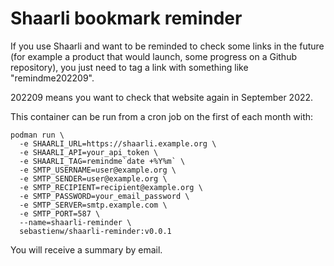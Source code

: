 # Shaarli bookmark reminder

If you use Shaarli and want to be reminded to check some links in the future (for example a product that would launch, some progress on a Github repository), you just need to tag a link with something like "remindme202209".

202209 means you want to check that website again in September 2022.

This container can be run from a cron job on the first of each month with:

```
podman run \
  -e SHAARLI_URL=https://shaarli.example.org \
  -e SHAARLI_API=your_api_token \
  -e SHAARLI_TAG=remindme`date +%Y%m` \
  -e SMTP_USERNAME=user@example.org \
  -e SMTP_SENDER=user@example.org \
  -e SMTP_RECIPIENT=recipient@example.org \
  -e SMTP_PASSWORD=your_email_password \
  -e SMTP_SERVER=smtp.example.com \
  -e SMTP_PORT=587 \
  --name=shaarli-reminder \
  sebastienw/shaarli-reminder:v0.0.1
```

You will receive a summary by email.
